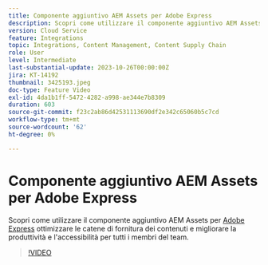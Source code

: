 ```yaml
---
title: Componente aggiuntivo AEM Assets per Adobe Express
description: Scopri come utilizzare il componente aggiuntivo AEM Assets, ad Adobe Express per ottimizzare le catene di fornitura dei contenuti, migliorando la produttività e l’accessibilità per tutti i membri del gruppo.
version: Cloud Service
feature: Integrations
topic: Integrations, Content Management, Content Supply Chain
role: User
level: Intermediate
last-substantial-update: 2023-10-26T00:00:00Z
jira: KT-14192
thumbnail: 3425193.jpeg
doc-type: Feature Video
exl-id: 4da1b1ff-5472-4282-a998-ae344e7b8309
duration: 603
source-git-commit: f23c2ab86d42531113690df2e342c65060b5c7cd
workflow-type: tm+mt
source-wordcount: '62'
ht-degree: 0%

---
```


# Componente aggiuntivo AEM Assets per Adobe Express

Scopri come utilizzare il componente aggiuntivo AEM Assets per [Adobe Express](https://www.adobe.com/express/) ottimizzare le catene di fornitura dei contenuti e migliorare la produttività e l&#39;accessibilità per tutti i membri del team.

>[!VIDEO](https://video.tv.adobe.com/v/3425193/?learn=on)
